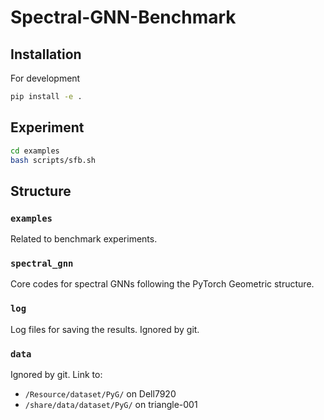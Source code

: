 # Spectral-GNN-Benchmark

## Installation

For development
```bash
pip install -e .
```

## Experiment
```bash
cd examples
bash scripts/sfb.sh
```

## Structure

### `examples`
Related to benchmark experiments.

### `spectral_gnn`
Core codes for spectral GNNs following the PyTorch Geometric structure.

### `log`
Log files for saving the results. Ignored by git.

### `data`
Ignored by git. Link to:
- `/Resource/dataset/PyG/` on Dell7920
- `/share/data/dataset/PyG/` on triangle-001
